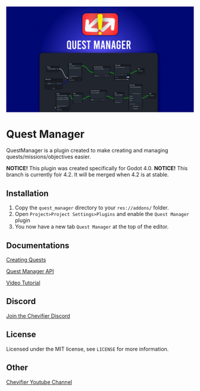 ![Quest Manager Banner](documentation/QuestManager.jpg)

# Quest Manager
QuestManager is a plugin created to make creating and managing quests/missions/objectives easier.

__NOTICE!__ This plugin was created specifically for Godot 4.0.
__NOTICE!__ This branch is currently foir 4.2. It will be merged when 4.2 is at stable.
## Installation
1. Copy the `quest_manager` directory to your `res://addons/` folder. 
2. Open `Project>Project Settings>Plugins` and enable the `Quest Manager` plugin
3. You now have a new tab `Quest Manager` at the top of the editor.

## Documentations

[Creating Quests](documentation/Creating_Quests.md)

[Quest Manager API](documentation/Quest_Manager_API.md)

[Video Tutorial](https://youtu.be/9tu-Q-T--mY)

## Discord

[Join the Chevifier Discord](https://discord.gg/xEBEm5JeCU)

## License

Licensed under the MIT license, see `LICENSE` for more information.

## Other

[Chevifier Youtube Channel](https://www.youtube.com/Chevifier)
